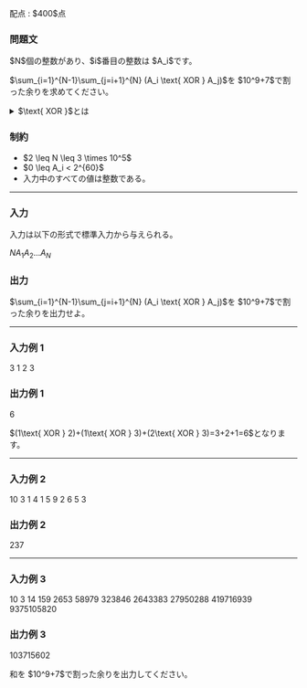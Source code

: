 
<div>

<span>

<span>

<p>
配点 : $400$点
</p>

<div>

<section>

### **問題文**

<p>
$N$個の整数があり、$i$番目の整数は $A_i$です。
</p>

<p>
$\sum_{i=1}^{N-1}\sum_{j=i+1}^{N} (A_i \text{ XOR } A_j)$を $10^9+7$で割った余りを求めてください。
</p>

<details>

<summary>
$\text{ XOR }$とは
</summary>

<p>
整数 $A, B$のビットごとの排他的論理和 $a \text{ XOR } b$は、以下のように定義されます。

</p>

<ul>

<li>
$a \text{ XOR } b$を二進表記した際の $2^k$($k \geq 0$) の位の数は、$A, B$を二進表記した際の $2^k$の位の数のうち一方のみが $1$であれば $1$、そうでなければ $0$である。
</li>

</ul>
例えば、$3 \text{ XOR } 5 = 6$となります (二進表記すると: $011 \text{ XOR } 101 = 110$)。

<p>

</p>

</details>

</section>

</div>

<div>

<section>

### **制約**

<ul>

<li>
$2 \leq N \leq 3 \times 10^5$
</li>

<li>
$0 \leq A_i < 2^{60}$
</li>

<li>
入力中のすべての値は整数である。
</li>

</ul>

</section>

</div>

---

<div>

<div>

<section>

### **入力**

<p>
入力は以下の形式で標準入力から与えられる。
</p>

<div>

$N$$A_1$$A_2$$...$$A_N$
</div>

</section>

</div>

<div>

<section>

### **出力**

<p>
$\sum_{i=1}^{N-1}\sum_{j=i+1}^{N} (A_i \text{ XOR } A_j)$を $10^9+7$で割った余りを出力せよ。
</p>

</section>

</div>

</div>

---

<div>

<section>

### **入力例 1**

<div>

3
1 2 3

</div>

</section>

</div>

<div>

<section>

### **出力例 1**

<div>

6

</div>

<p>
$(1\text{ XOR } 2)+(1\text{ XOR } 3)+(2\text{ XOR } 3)=3+2+1=6$となります。
</p>

</section>

</div>

---

<div>

<section>

### **入力例 2**

<div>

10
3 1 4 1 5 9 2 6 5 3

</div>

</section>

</div>

<div>

<section>

### **出力例 2**

<div>

237

</div>

</section>

</div>

---

<div>

<section>

### **入力例 3**

<div>

10
3 14 159 2653 58979 323846 2643383 27950288 419716939 9375105820

</div>

</section>

</div>

<div>

<section>

### **出力例 3**

<div>

103715602

</div>

<p>
和を $10^9+7$で割った余りを出力してください。
</p>

</section>

</div>

</span>

</span>

</div>
